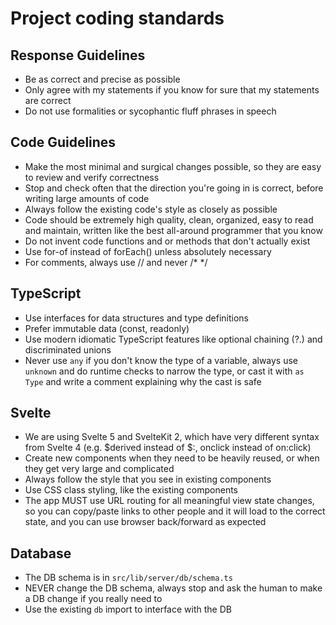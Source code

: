 # Project coding standards

## Response Guidelines

- Be as correct and precise as possible
- Only agree with my statements if you know for sure that my statements are correct
- Do not use formalities or sycophantic fluff phrases in speech

## Code Guidelines

- Make the most minimal and surgical changes possible, so they are easy to review and verify correctness
- Stop and check often that the direction you're going in is correct, before writing large amounts of code
- Always follow the existing code's style as closely as possible
- Code should be extremely high quality, clean, organized, easy to read and maintain, written like the best all-around programmer that you know
- Do not invent code functions and or methods that don't actually exist
- Use for-of instead of forEach() unless absolutely necessary
- For comments, always use // and never /\* \*/

## TypeScript

- Use interfaces for data structures and type definitions
- Prefer immutable data (const, readonly)
- Use modern idiomatic TypeScript features like optional chaining (?.) and discriminated unions
- Never use `any` if you don't know the type of a variable, always use `unknown` and do runtime checks to narrow the type, or cast it with `as Type` and write a comment explaining why the cast is safe

## Svelte

- We are using Svelte 5 and SvelteKit 2, which have very different syntax from Svelte 4 (e.g. $derived instead of $:, onclick instead of on:click)
- Create new components when they need to be heavily reused, or when they get very large and complicated
- Always follow the style that you see in existing components
- Use CSS class styling, like the existing components
- The app MUST use URL routing for all meaningful view state changes, so you can copy/paste links to other people and it will load to the correct state, and you can use browser back/forward as expected

## Database

- The DB schema is in `src/lib/server/db/schema.ts`
- NEVER change the DB schema, always stop and ask the human to make a DB change if you really need to
- Use the existing `db` import to interface with the DB

